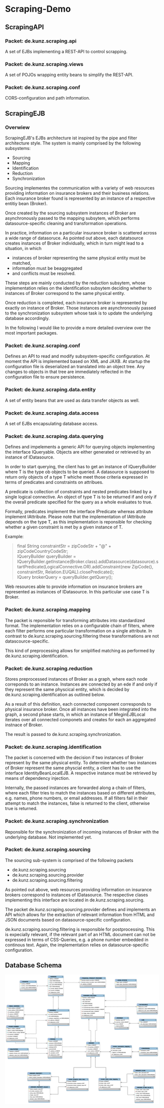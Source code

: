 # Scraping-Demo

## ScrapingAPI

### Packet: de.kunz.scraping.api

A set of EJBs implementing a REST-API to control scrapping. 

### Packet: de.kunz.scraping.views

A set of POJOs wrapping entity beans to simplify the REST-API. 

### Packet: de.kunz.scraping.conf

CORS-configuration and path information.

## ScrapingEJB

### Overwiew

ScrapingEJB's EJBs architecture ist inspired by the pipe and filter architecture style. The system is mainly comprised by the following subsystems: 

* Sourcing
* Mapping
* Identification
* Reduction 
* Synchronization 

Sourcing implementes the communication with a variety of web resources providing information on insurance brokers and their business relations. Each insurance broker found is represented by an instance of a respective entitiy bean (Broker).  

Once created by the sourcing subsystem instances of Broker are asynchronously passed to the mapping subsytem, which performs datasource-specific cleaning and transformation operations.  

In practice, information on a particular insurance broker is scattered across a wide range of datasoruce. As pointed out above, each datatsource creates instances of Broker individually, which in turn might lead to a situation, in which 

* instances of broker representing the same physical entity must be matched,
* information must be beaggregated
* and conflicts must be resolved. 

These steps are mainly conducted by the reduction subsytem, whose implementation relies on the identification subsytem deciding whether to instances of Broker correspond to the same physical entity. 

Once reduction is completed, each insurance broker is represented by exactly on instance of Broker. Those instances are asynchronously passed to the synchronization subsystem whose task is to update the underlying database accordingly. 

In the following I would like to provide a more detailed overview over the most important packages.

### Packet: de.kunz.scraping.conf

Defines an API to read and modify subsystem-specific configuration. At moment the API is implemented based on XML and JAXB. At startup the configuration file is deserialized an translated into an object tree. Any changes to objects in that tree are immediately reflected in the configuration file to ensure persistence. 

### Packet: de.kunz.scraping.data.entity

A set of entity beans that are used as data transfer objects as well. 

### Packet: de.kunz.scraping.data.access

A set of EJBs encapsulating database access. 

### Packet: de.kunz.scraping.data.querying

Defines and impelements a generic API for querying objects implementing the interface IQueryable. Objects are either generated or retrieved by an instance of IDatasource. 

In order to start querying, the client has to get an instance of IQueryBuilder<T> where T is the type ob objects to be queried. A datasource is supposed to return only objects of a type T whiche meet those criteria expressed in terms of predicates and constraints on attribues. 
  
A predicate is collection of constraints and nested predicates linked by a single logical connective. An object of type T is to be returned if and only if the overall predicate specified for the query as a whole evaluates to true.
  
Formally, predicates implement the interface IPredicate<T> whereas attribute implement IAttribute<T>. Please note that the implementation of IAttribute<T> depends on the type T, as this implementation is reponsible for checking whether a given constraint is met by a given instance of T. 

Example: 
  
>final String constraintStr = zipCodeStr + "@" + zipCodeCountryCodeStr;  
>IQueryBuilder<Broker> queryBuilder =   
>  IQueryBuilder.getInstance(Broker.class).addDatasource(datasource).startPredicate(LogicalConnective.OR).addConstraint(new ZipCode(), constraintStr, Relation.EUQAL).closePredicate();  
>IQuery<Broker> brokerQuery = queryBuilder.getQuery();  

Web resources able to provide information on insurance brokers are represented as instances of IDatasource. In this particular use case T is Broker. 
    
### Packet: de.kunz.scraping.mapping 
  
The packet is reponsible for transforming attributes into standardized format. The implementation relies on a configurable chain of filters, where each filter performs one particular transformation on a single attribute. In contrast to de.kunz.scraping.sourcing.filtering these transformations are not datascource-specific.
 
This kind of preprocessing allows for smiplified matching as performed by de.kunz.scraping.identification.
 
### Packet: de.kunz.scraping.reduction

Stores preprocessed instances of Broker as a graph, where each node correponds to an instance. Instances are connected by an ede if and only if they represent the same physcical entity, which is decided by de.kunz.scraping.identification as outlined below. 

As a result of this definition, each  connected component corresponds to physical insurance broker. Once all instances have been integrated into the graph, a second phase starts, in which an instance of MeginEJBLocal iterates over all connected componets and creates for each an aggregated instnace of Broker. 
  
The result is passed to de.kunz.scraping.synchronization.
    
### Packet: de.kunz.scraping.identification 

The packet is concerned with the decision if two instances of Broker represent by the same physical entity. To determine whether two instances of Broker represent the same physcial entity, a client has to use the interface IdentityBeanLocalEJB. A respective instance must be retrieved by means of dependency injection. 
    
Internally, the passed instances are forwarded along a chain of filters, where each filter tries to match the instances based on different attributes, e.g. names, phone numbers, or email  addresses. If all filters fail in their attempt to match the instances, false is returned to the client, otherwise true is returned.   

### Packet: de.kunz.scraping.synchronization 
  
Reponsible for the synchroinization of incoming instances of Broker with the underlying database. Not implemented yet. 
  
### Packet: de.kunz.scraping.sourcing

The sourcing sub-system is comprised of the following packets
  
  * de.kunz.scraping.sourcing
  * de.kunz.scraping.sourcing.provider
  * de.kunz.scraping.sourcing.filtering 
  
As pointed out above, web resources providing information on insurance brokers correspond to instances of IDatasource. The respective clases implementing this interface are located in de.kunz.scraping.sourcing. 

The packet de.kunz.scraping.sourcing.provider defines and implements an API which allows for the extraction of relevant information from HTML and JSON documents based on datasource-specific configuration. 
  
de.kunz.scraping.sourcing.filtering is responsible for postprocessing. This is expecially relevant, if the relevant part of an HTML document can not be expressed in terms of CSS-Queries, e.g. a phone number embedded in continous text. Again, the implementation relies on datasource-specific configuration. 
  
## Database Schema

![Drag Racing](db_schema.png)


  

